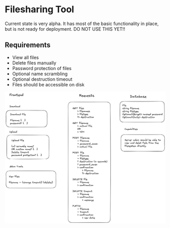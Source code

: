# Filesharing Tool

Current state is very alpha. It has most of the basic functionality in place, but is not ready for deployment. DO NOT USE THIS YET!!

## Requirements

- View all files
- Delete files manually
- Password protection of files
- Optional name scrambling
- Optional destruction timeout
- Files should be accessible on disk

<img src="./plan.excalidraw.png" alt="" />
